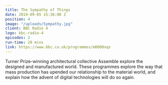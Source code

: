 ```yaml
---
title: The Sympathy of Things
date: 2019-09-05 15:36:00 Z
position: 4
image: "/uploads/Sympathy.jpg"
client: BBC Radio 4
logo: bbc-radio-4
episodes: 2
run-time: 28 mins
link: https://www.bbc.co.uk/programmes/m0000xqs
---
```


Turner Prize-winning architectural collective Assemble explore the designed and manufactured world. These programmes explore the way that mass production has upended our relationship to the material world, and explain how the advent of digital technologies will do so again.